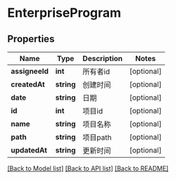 # EnterpriseProgram

## Properties
Name | Type | Description | Notes
------------ | ------------- | ------------- | -------------
**assigneeId** | **int** | 所有者id | [optional] 
**createdAt** | **string** | 创建时间 | [optional] 
**date** | **string** | 日期 | [optional] 
**id** | **int** | 项目id | [optional] 
**name** | **string** | 项目名称 | [optional] 
**path** | **string** | 项目path | [optional] 
**updatedAt** | **string** | 更新时间 | [optional] 

[[Back to Model list]](../../README.md#documentation-for-models) [[Back to API list]](../../README.md#documentation-for-api-endpoints) [[Back to README]](../../README.md)


